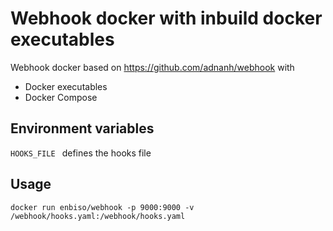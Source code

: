 Webhook docker with inbuild docker executables
===

Webhook docker based on https://github.com/adnanh/webhook with
- Docker executables
- Docker Compose

## Environment variables

`HOOKS_FILE `
defines the hooks file

## Usage

`docker run enbiso/webhook -p 9000:9000 -v /webhook/hooks.yaml:/webhook/hooks.yaml`